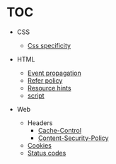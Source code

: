# TOC

- CSS  
  - [Css specificity](https://hasanjoldic.github.io/notes/html/css-specificity)

- HTML  
  - [Event propagation](https://hasanjoldic.github.io/notes/html/event-propagation)
  - [Refer policy](https://hasanjoldic.github.io/notes/html/refer-policy)
  - [Resource hints](https://hasanjoldic.github.io/notes/html/resource-hints)
  - [script](https://hasanjoldic.github.io/notes/html/script)

- Web
  - Headers
    - [Cache-Control](https://hasanjoldic.github.io/notes/html/headers/cache-control)
    - [Content-Security-Policy](https://hasanjoldic.github.io/notes/html/headers/content-security-policy)
  - [Cookies](https://hasanjoldic.github.io/notes/web/cookies)
  - [Status codes](https://hasanjoldic.github.io/notes/web/status-codes)